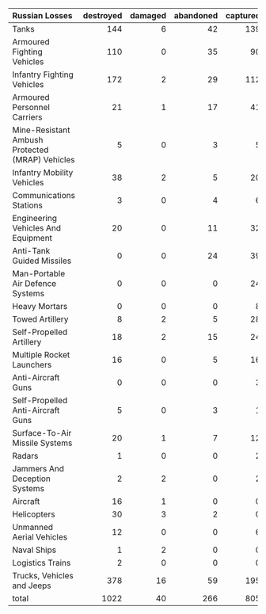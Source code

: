 | Russian Losses                                   |   destroyed |   damaged |   abandoned |   captured |   total |
|:-------------------------------------------------|------------:|----------:|------------:|-----------:|--------:|
| Tanks                                            |         144 |         6 |          42 |        139 |     331 |
| Armoured Fighting Vehicles                       |         110 |         0 |          35 |         90 |     235 |
| Infantry Fighting Vehicles                       |         172 |         2 |          29 |        112 |     315 |
| Armoured Personnel Carriers                      |          21 |         1 |          17 |         41 |      80 |
| Mine-Resistant Ambush Protected  (MRAP) Vehicles |           5 |         0 |           3 |          5 |      13 |
| Infantry Mobility Vehicles                       |          38 |         2 |           5 |         20 |      65 |
| Communications Stations                          |           3 |         0 |           4 |          6 |      13 |
| Engineering Vehicles And Equipment               |          20 |         0 |          11 |         32 |      63 |
| Anti-Tank Guided Missiles                        |           0 |         0 |          24 |         39 |      63 |
| Man-Portable Air Defence Systems                 |           0 |         0 |           0 |         24 |      24 |
| Heavy Mortars                                    |           0 |         0 |           0 |          8 |       8 |
| Towed Artillery                                  |           8 |         2 |           5 |         28 |      43 |
| Self-Propelled Artillery                         |          18 |         2 |          15 |         24 |      59 |
| Multiple Rocket Launchers                        |          16 |         0 |           5 |         16 |      37 |
| Anti-Aircraft Guns                               |           0 |         0 |           0 |          3 |       3 |
| Self-Propelled Anti-Aircraft Guns                |           5 |         0 |           3 |          1 |       9 |
| Surface-To-Air Missile Systems                   |          20 |         1 |           7 |         12 |      40 |
| Radars                                           |           1 |         0 |           0 |          2 |       3 |
| Jammers And Deception Systems                    |           2 |         2 |           0 |          2 |       6 |
| Aircraft                                         |          16 |         1 |           0 |          0 |      17 |
| Helicopters                                      |          30 |         3 |           2 |          0 |      35 |
| Unmanned Aerial Vehicles                         |          12 |         0 |           0 |          6 |      18 |
| Naval Ships                                      |           1 |         2 |           0 |          0 |       3 |
| Logistics Trains                                 |           2 |         0 |           0 |          0 |       2 |
| Trucks, Vehicles and Jeeps                       |         378 |        16 |          59 |        195 |     648 |
| total                                            |        1022 |        40 |         266 |        805 |    2133 |